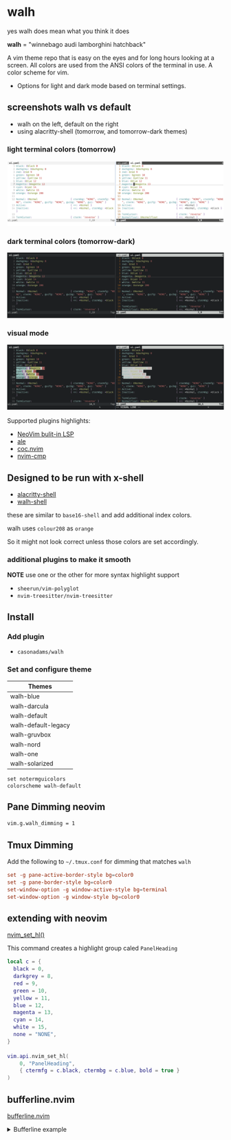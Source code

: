 # walh

yes walh does mean what you think it does

**walh** = "winnebago audi lamborghini hatchback"

A vim theme repo that is easy on the eyes and for long hours looking at a
screen. All colors are used from the ANSI colors of the terminal in use. A color
scheme for vim.

- Options for light and dark mode based on terminal settings.

## screenshots walh vs default

- walh on the left, default on the right
- using alacritty-shell (tomorrow, and tomorrow-dark themes)

### light terminal colors (tomorrow)

![light background](screenshots/light-bg.png)

### dark terminal colors (tomorrow-dark)

![dark background](screenshots/dark-bg.png)

### visual mode

![visual mode](screenshots/visual-mode.png)

Supported plugins highlights:

- [NeoVim bulit-in LSP](https://neovim.io/doc/user/lsp.html)
- [ale](https://github.com/dense-analysis/ale)
- [coc.nvim](https://github.com/neoclide/coc.nvim)
- [nvim-cmp](https://github.com/hrsh7th/nvim-cmp)

## Designed to be run with x-shell

- [alacritty-shell](https://github.com/casonadams/alacritty-shell)
- [walh-shell](https://github.com/casonadams/walh-shell)

these are similar to `base16-shell` and add additional index colors.

walh uses `colour208` as `orange`

So it might not look correct unless those colors are set accordingly.

### additional plugins to make it smooth

**NOTE** use one or the other for more syntax highlight support

- `sheerun/vim-polyglot`
- `nvim-treesitter/nvim-treesitter`

## Install

### Add plugin

- `casonadams/walh`

### Set and configure theme

| Themes              |
| ------------------- |
| walh-blue           |
| walh-darcula        |
| walh-default        |
| walh-default-legacy |
| walh-gruvbox        |
| walh-nord           |
| walh-one            |
| walh-solarized      |

```init.vim
set notermguicolors
colorscheme walh-default
```

## Pane Dimming neovim

```sh
vim.g.walh_dimming = 1
```

## Tmux Dimming

Add the following to `~/.tmux.conf` for dimming that matches `walh`

```conf
set -g pane-active-border-style bg=color0
set -g pane-border-style bg=color0
set-window-option -g window-active-style bg=terminal
set-window-option -g window-style bg=color0
```

## extending with neovim

[nvim_set_hl()](https://neovim.io/doc/user/api.html#nvim_set_hl())

This command creates a highlight group caled `PanelHeading`

```lua
local c = {
  black = 0,
  darkgrey = 8,
  red = 9,
  green = 10,
  yellow = 11,
  blue = 12,
  magenta = 13,
  cyan = 14,
  white = 15,
  none = "NONE",
}

vim.api.nvim_set_hl(
    0, "PanelHeading",
    { ctermfg = c.black, ctermbg = c.blue, bold = true }
)
```

## bufferline.nvim

[bufferline.nvim](https://github.com/akinsho/bufferline.nvim)
<details>
<summary>Bufferline example</summary>
<p>

```lua
local c = {
  black = 0,
  darkgrey = 8,
  red = 9,
  green = 10,
  yellow = 11,
  blue = 12,
  magenta = 13,
  cyan = 14,
  white = 15,
  none = "NONE",
}

local bufferline = require("bufferline")
bufferline.setup({
  highlights = {
    fill = {
      ctermfg = c.none,
      ctermbg = c.black,
    },
    background = {
      ctermfg = c.darkgrey,
      ctermbg = c.black,
    },
    tab = {
      ctermfg = c.darkgrey,
      ctermbg = c.black,
    },
    tab_selected = {
      ctermfg = c.none,
      ctermbg = c.black,
    },
    tab_close = {
      ctermfg = c.none,
      ctermbg = c.black,
    },
    tab_separator = {
      ctermfg = c.darkgrey,
      ctermbg = c.black,
    },
    tab_separator_selected = {
      ctermfg = c.none,
      ctermbg = c.black,
    },
    close_button = {
      ctermfg = c.darkgrey,
      ctermbg = c.black,
    },
    close_button_visible = {
      ctermfg = c.darkgrey,
      ctermbg = c.black,
    },
    close_button_selected = {
      ctermfg = c.none,
      ctermbg = c.black,
    },
    buffer_visible = {
      ctermfg = c.darkgrey,
      ctermbg = c.black,
    },
    buffer_selected = {
      ctermfg = c.none,
      ctermbg = c.black,
    },
    numbers = {
      ctermfg = c.none,
      ctermbg = c.black,
    },
    numbers_visible = {
      ctermfg = c.none,
      ctermbg = c.black,
    },
    numbers_selected = {
      ctermfg = c.none,
      ctermbg = c.black,
    },
    diagnostic = {
      ctermfg = c.none,
      ctermbg = c.black,
    },
    diagnostic_visible = {
      ctermfg = c.none,
      ctermbg = c.black,
    },
    diagnostic_selected = {
      ctermfg = c.none,
      ctermbg = c.black,
    },
    hint = {
      ctermfg = c.none,
      ctermbg = c.black,
    },
    hint_visible = {
      ctermfg = c.none,
      ctermbg = c.black,
    },
    hint_selected = {
      ctermfg = c.none,
      ctermbg = c.black,
    },
    hint_diagnostic = {
      ctermfg = c.none,
      ctermbg = c.black,
    },
    hint_diagnostic_visible = {
      ctermfg = c.none,
      ctermbg = c.black,
    },
    hint_diagnostic_selected = {
      ctermfg = c.none,
      ctermbg = c.black,
    },
    info = {
      ctermfg = c.none,
      ctermbg = c.black,
    },
    info_visible = {
      ctermfg = c.none,
      ctermbg = c.black,
    },
    info_selected = {
      ctermfg = c.none,
      ctermbg = c.black,
    },
    info_diagnostic = {
      ctermfg = c.none,
      ctermbg = c.black,
    },
    info_diagnostic_visible = {
      ctermfg = c.none,
      ctermbg = c.black,
    },
    info_diagnostic_selected = {
      ctermfg = c.none,
      ctermbg = c.black,
    },
    warning = {
      ctermfg = c.none,
      ctermbg = c.black,
    },
    warning_visible = {
      ctermfg = c.none,
      ctermbg = c.black,
    },
    warning_selected = {
      ctermfg = c.none,
      ctermbg = c.black,
    },
    warning_diagnostic = {
      ctermfg = c.none,
      ctermbg = c.black,
    },
    warning_diagnostic_visible = {
      ctermfg = c.none,
      ctermbg = c.black,
    },
    warning_diagnostic_selected = {
      ctermfg = c.none,
      ctermbg = c.black,
    },
    error = {
      ctermfg = c.none,
      ctermbg = c.black,
    },
    error_visible = {
      ctermfg = c.none,
      ctermbg = c.black,
    },
    error_selected = {
      ctermfg = c.none,
      ctermbg = c.black,
    },
    error_diagnostic = {
      ctermfg = c.none,
      ctermbg = c.black,
    },
    error_diagnostic_visible = {
      ctermfg = c.none,
      ctermbg = c.black,
    },
    error_diagnostic_selected = {
      ctermfg = c.none,
      ctermbg = c.black,
    },
    modified = {
      ctermfg = c.none,
      ctermbg = c.black,
    },
    modified_visible = {
      ctermfg = c.yellow,
      ctermbg = c.black,
    },
    modified_selected = {
      ctermfg = c.yellow,
      ctermbg = c.black,
    },
    duplicate_selected = {
      ctermfg = c.none,
      ctermbg = c.black,
    },
    duplicate_visible = {
      ctermfg = c.none,
      ctermbg = c.black,
    },
    duplicate = {
      ctermfg = c.none,
      ctermbg = c.black,
    },
    separator_selected = {
      ctermfg = c.none,
      ctermbg = c.black,
    },
    separator_visible = {
      ctermfg = c.none,
      ctermbg = c.black,
    },
    separator = {
      ctermfg = c.none,
      ctermbg = c.black,
    },
    indicator_selected = {
      ctermfg = c.none,
      ctermbg = c.black,
    },
    indicator_visible = {
      ctermfg = c.none,
      ctermbg = c.black,
    },
    pick_selected = {
      ctermfg = c.none,
      ctermbg = c.black,
    },
    pick_visible = {
      ctermfg = c.none,
      ctermbg = c.black,
    },
    pick = {
      ctermfg = c.none,
      ctermbg = c.black,
    },
    offset_separator = {
      ctermfg = c.darkgrey,
      ctermbg = c.black,
    },
  },
})
```

</p>
</details>

